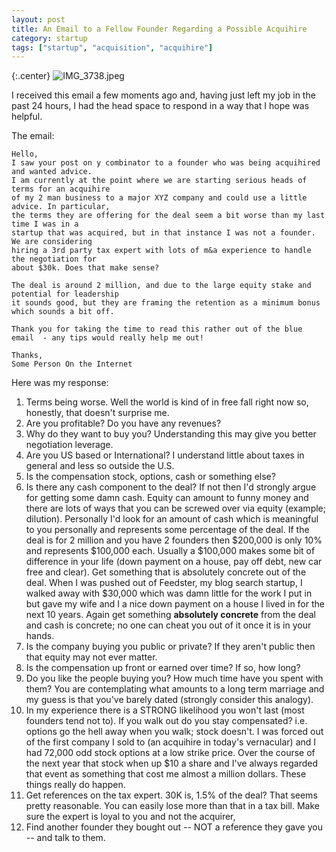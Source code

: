 ```yaml
---
layout: post
title: An Email to a Fellow Founder Regarding a Possible Acquihire
category: startup
tags: ["startup", "acquisition", "acquihire"]
---
```

{:.center}
![IMG_3738.jpeg](/blog/assets/IMG_3738.jpeg)


I received this email a few moments ago and, having just left my job in the past 24 hours, I had the head space to respond in a way that I hope was helpful.

The email: 

    Hello,
    I saw your post on y combinator to a founder who was being acquihired and wanted advice. 
    I am currently at the point where we are starting serious heads of terms for an acquihire 
    of my 2 man business to a major XYZ company and could use a little advice. In particular, 
    the terms they are offering for the deal seem a bit worse than my last time I was in a 
    startup that was acquired, but in that instance I was not a founder.  We are considering 
    hiring a 3rd party tax expert with lots of m&a experience to handle the negotiation for 
    about $30k. Does that make sense?

    The deal is around 2 million, and due to the large equity stake and potential for leadership 
    it sounds good, but they are framing the retention as a minimum bonus which sounds a bit off.  

    Thank you for taking the time to read this rather out of the blue email  - any tips would really help me out!

    Thanks,
    Some Person On the Internet

Here was my response:

1. Terms being worse.  Well the world is kind of in free fall right now so, honestly, that doesn't surprise me.
2. Are you profitable?  Do you have any revenues?  
3. Why do they want to buy you?  Understanding this may give you better negotiation leverage.
4. Are you US based or International?  I understand little about taxes in general and less so outside the U.S.
5. Is the compensation stock, options, cash or something else?
6. Is there any cash component to the deal?  If not then I'd strongly argue for getting some damn cash.  Equity can amount to funny money and there are lots of ways that you can be screwed over via equity (example; dilution).  Personally I'd look for an amount of cash which is meaningful to you personally and represents some percentage of the deal.  If the deal is for 2 million and you have 2 founders then $200,000 is only 10% and represents $100,000 each.  Usually a $100,000 makes some bit of difference in your life (down payment on a house, pay off debt, new car free and clear).  Get something that is absolutely concrete out of the deal.  When I was pushed out of Feedster, my blog search startup, I walked away with $30,000 which was damn little for the work I put in but gave my wife and I a nice down payment on a house I lived in for the next 10 years.  Again get something **absolutely concrete** from the deal and cash is concrete; no one can cheat you out of it once it is in your hands.
7. Is the company buying you public or private?  If they aren't public then that equity may not ever matter.
8. Is the compensation up front or earned over time?  If so, how long?
9. Do you like the people buying you?  How much time have you spent with them?  You are contemplating what amounts to a long term marriage and my guess is that you've barely dated (strongly consider this analogy).
10. In my experience there is a STRONG likelihood you won't last (most founders tend not to).  If you walk out do you stay compensated? i.e. options go the hell away when you walk; stock doesn't.  I was forced out of the first company I sold to (an acquihire in today's vernacular) and I had 72,000 odd stock options at a low strike price.  Over the course of the next year that stock when up $10 a share and I've always regarded that event as something that cost me almost a million dollars.  These things really do happen.
11. Get references on the tax expert.  30K is, 1.5% of the deal?  That seems pretty reasonable.  You can easily lose more than that in a tax bill.  Make sure the expert is loyal to you and not the acquirer,
12. Find another founder they bought out -- NOT a reference they gave you -- and talk to them.